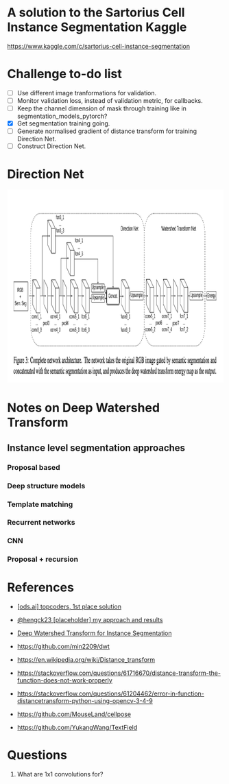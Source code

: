 
# A solution to the Sartorius Cell Instance Segmentation Kaggle
https://www.kaggle.com/c/sartorius-cell-instance-segmentation

# Challenge to-do list
- [ ] Use different image tranformations for validation.
- [ ] Monitor validation loss, instead of validation metric, for callbacks.
- [ ] Keep the channel dimension of mask through training like in segmentation_models_pytorch?
- [x] Get segmentation training going.
- [ ] Generate normalised gradient of distance transform for training Direction Net.
- [ ] Construct Direction Net.

# Direction Net
<img src="images/direction_net.png" width=900 height=450>

# Notes on Deep Watershed Transform
## Instance level segmentation approaches
### Proposal based
### Deep structure models
### Template matching
### Recurrent networks
### CNN
### Proposal + recursion


# References
- [[ods.ai] topcoders, 1st place solution](https://www.kaggle.com/c/data-science-bowl-2018/discussion/54741)
- [@hengck23 [placeholder] my approach and results](https://www.kaggle.com/c/sartorius-cell-instance-segmentation/discussion/285516)
- [Deep Watershed Transform for Instance Segmentation](https://arxiv.org/pdf/1611.08303.pdf)
- https://github.com/min2209/dwt
- https://en.wikipedia.org/wiki/Distance_transform
- https://stackoverflow.com/questions/61716670/distance-transform-the-function-does-not-work-properly
- https://stackoverflow.com/questions/61204462/error-in-function-distancetransform-python-using-opencv-3-4-9

- https://github.com/MouseLand/cellpose
- https://github.com/YukangWang/TextField


# Questions
1. What are 1x1 convolutions for?